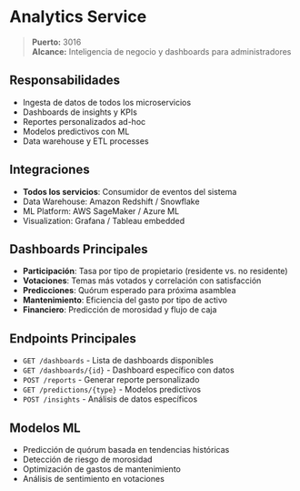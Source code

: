 # Analytics Service

> **Puerto:** 3016  
> **Alcance:** Inteligencia de negocio y dashboards para administradores

## Responsabilidades

- Ingesta de datos de todos los microservicios
- Dashboards de insights y KPIs
- Reportes personalizados ad-hoc
- Modelos predictivos con ML
- Data warehouse y ETL processes

## Integraciones

- **Todos los servicios**: Consumidor de eventos del sistema
- Data Warehouse: Amazon Redshift / Snowflake
- ML Platform: AWS SageMaker / Azure ML
- Visualization: Grafana / Tableau embedded

## Dashboards Principales

- **Participación**: Tasa por tipo de propietario (residente vs. no residente)
- **Votaciones**: Temas más votados y correlación con satisfacción
- **Predicciones**: Quórum esperado para próxima asamblea
- **Mantenimiento**: Eficiencia del gasto por tipo de activo
- **Financiero**: Predicción de morosidad y flujo de caja

## Endpoints Principales

- `GET /dashboards` - Lista de dashboards disponibles
- `GET /dashboards/{id}` - Dashboard específico con datos
- `POST /reports` - Generar reporte personalizado
- `GET /predictions/{type}` - Modelos predictivos
- `POST /insights` - Análisis de datos específicos

## Modelos ML

- Predicción de quórum basada en tendencias históricas
- Detección de riesgo de morosidad
- Optimización de gastos de mantenimiento
- Análisis de sentimiento en votaciones